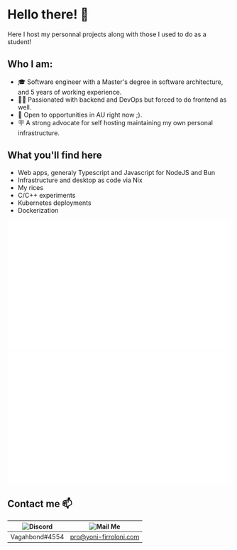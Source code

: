 # Hello there! 🐌

Here I host my personnal projects along with those I used to do as a student!

## Who I am:

- 🎓 Software engineer with a Master's degree in software architecture, and 5 years of working experience.
- 👨‍💻 Passionated with backend and DevOps but forced to do frontend as well.
- 🦘 Open to opportunities in AU right now ;).
- 🪧 A strong advocate for self hosting maintaining my own personal infrastructure.

## What you'll find here

- Web apps, generaly Typescript and Javascript for NodeJS and Bun
- Infrastructure and desktop as code via Nix
- My rices
- C/C++ experiments
- Kubernetes deployments
- Dockerization



<p align="center">
   <img title="overview" src="https://raw.githubusercontent.com/vagahbond/github-stats/master/generated/overview.svg#gh-dark-mode-only">    
   <img title="overview" src="https://raw.githubusercontent.com/vagahbond/github-stats/master/generated/languages.svg#gh-dark-mode-only">
</p>

## Contact me 📫
<center>
   
<img title="Discord" href="https://discord.gg/TS6w3TYZRM" src="https://logodownload.org/wp-content/uploads/2017/11/discord-logo-1-1.png" width="200px"/>  | <img title="Mail Me" href="mailto:firroloni.yoni@gmail.com" src="https://cdn-1.webcatalog.io/catalog/protonmail/protonmail-icon.png" width="200px"/> 
|:-----------:|:-------:|
|Vagahbond#4554|pro@yoni-firroloni.com|

</center>



<p align="center">
    

      


</p>
   
<p align="center">
      
<a></a>

<a></a>

</p>
   

